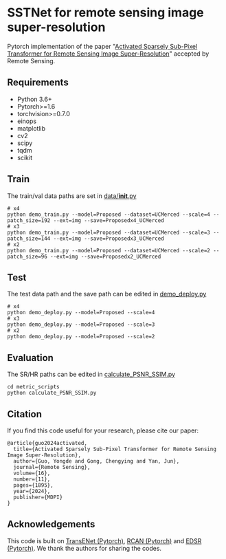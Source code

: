 # SSTNet for remote sensing image super-resolution
Pytorch implementation of the paper "[Activated Sparsely Sub-Pixel Transformer for Remote Sensing Image Super-Resolution](https://www.mdpi.com/2072-4292/16/11/1895)" accepted by Remote Sensing.  


## Requirements
- Python 3.6+
- Pytorch>=1.6
- torchvision>=0.7.0
- einops
- matplotlib
- cv2
- scipy
- tqdm
- scikit



## Train
The train/val data paths are set in [data/__init__.py](codes/data/__init__.py) 

```
# x4
python demo_train.py --model=Proposed --dataset=UCMerced --scale=4 --patch_size=192 --ext=img --save=Proposedx4_UCMerced
# x3
python demo_train.py --model=Proposed --dataset=UCMerced --scale=3 --patch_size=144 --ext=img --save=Proposedx3_UCMerced
# x2
python demo_train.py --model=Proposed --dataset=UCMerced --scale=2 --patch_size=96 --ext=img --save=Proposedx2_UCMerced
```


## Test 
The test data path and the save path can be edited in [demo_deploy.py](codes/demo_deploy.py)

```
# x4
python demo_deploy.py --model=Proposed --scale=4
# x3
python demo_deploy.py --model=Proposed --scale=3
# x2
python demo_deploy.py --model=Proposed --scale=2
```

## Evaluation 
The SR/HR paths can be edited in [calculate_PSNR_SSIM.py](codes/metric_scripts/calculate_PSNR_SSIM.py)

```
cd metric_scripts 
python calculate_PSNR_SSIM.py
```

## Citation 
If you find this code useful for your research, please cite our paper:
``````
@article{guo2024activated,
  title={Activated Sparsely Sub-Pixel Transformer for Remote Sensing Image Super-Resolution},
  author={Guo, Yongde and Gong, Chengying and Yan, Jun},
  journal={Remote Sensing},
  volume={16},
  number={11},
  pages={1895},
  year={2024},
  publisher={MDPI}
}
``````

## Acknowledgements 
This code is built on [TransENet (Pytorch)](https://github.com/Shaosifan/TransENet), [RCAN (Pytorch)](https://github.com/yulunzhang/RCAN) and [EDSR (Pytorch)](https://github.com/sanghyun-son/EDSR-PyTorch).
We thank the authors for sharing the codes.  


